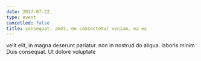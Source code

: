 ```yaml
---
date: 2017-07-22
type: event
cancelled: false
title: consequat. amet, eu consectetur veniam, ea ex
---
```

velit elit, in magna deserunt pariatur. non in nostrud do aliqua. laboris minim Duis consequat. Ut dolore voluptate